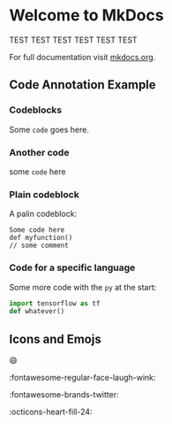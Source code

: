 # Welcome to MkDocs
TEST TEST TEST
TEST TEST TEST

For full documentation visit [mkdocs.org](https://www.mkdocs.org).

## Code Annotation Example

### Codeblocks

Some `code` goes here.

### Another code

some `code` here

### Plain codeblock

A palin codeblock:

```
Some code here
def myfunction()
// some comment
```

### Code for a specific language

Some more code with the `py` at the start:

```py
import tensorflow as tf
def whatever()
```


## Icons and Emojs

:smile: 

:fontawesome-regular-face-laugh-wink:

:fontawesome-brands-twitter:

:octicons-heart-fill-24: